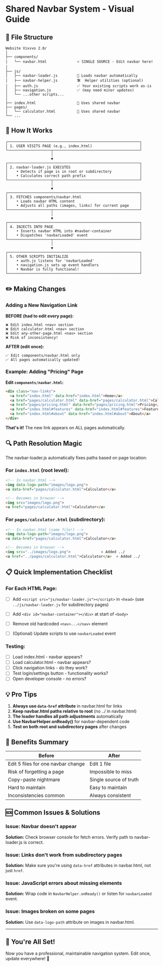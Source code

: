 # Shared Navbar System - Visual Guide

## 📁 File Structure
```
Website Vixvvo 2.0/
│
├── components/
│   └── navbar.html              ⭐ SINGLE SOURCE - Edit navbar here!
│
├── js/
│   ├── navbar-loader.js         🔧 Loads navbar automatically
│   ├── navbar-helper.js         🛠️  Helper utilities (optional)
│   ├── auth.js                  ✅ Your existing scripts work as-is
│   ├── navigation.js            ✅ (may need minor updates)
│   └── ...other scripts...
│
├── index.html                   📄 Uses shared navbar
├── pages/
│   └── calculator.html          📄 Uses shared navbar
└── ...
```

## 🔄 How It Works

```
┌─────────────────────────────────────────────────────────────┐
│ 1. USER VISITS PAGE (e.g., index.html)                      │
└────────────────────┬────────────────────────────────────────┘
                     │
                     ▼
┌─────────────────────────────────────────────────────────────┐
│ 2. navbar-loader.js EXECUTES                                │
│    • Detects if page is in root or subdirectory             │
│    • Calculates correct path prefix                         │
└────────────────────┬────────────────────────────────────────┘
                     │
                     ▼
┌─────────────────────────────────────────────────────────────┐
│ 3. FETCHES components/navbar.html                           │
│    • Loads navbar HTML content                              │
│    • Adjusts all paths (images, links) for current page     │
└────────────────────┬────────────────────────────────────────┘
                     │
                     ▼
┌─────────────────────────────────────────────────────────────┐
│ 4. INJECTS INTO PAGE                                        │
│    • Inserts navbar HTML into #navbar-container             │
│    • Dispatches 'navbarLoaded' event                        │
└────────────────────┬────────────────────────────────────────┘
                     │
                     ▼
┌─────────────────────────────────────────────────────────────┐
│ 5. OTHER SCRIPTS INITIALIZE                                 │
│    • auth.js listens for 'navbarLoaded'                     │
│    • navigation.js sets up event handlers                   │
│    • Navbar is fully functional!                            │
└─────────────────────────────────────────────────────────────┘
```

## ✏️ Making Changes

### Adding a New Navigation Link

**BEFORE (had to edit every page):**
```
❌ Edit index.html <nav> section
❌ Edit calculator.html <nav> section  
❌ Edit any-other-page.html <nav> section
❌ Risk of inconsistency!
```

**AFTER (edit once):**
```
✅ Edit components/navbar.html only
✅ All pages automatically updated!
```

### Example: Adding "Pricing" Page

**Edit `components/navbar.html`:**
```html
<div class="nav-links">
  <a href="index.html" data-href="index.html">Home</a>
  <a href="pages/calculator.html" data-href="pages/calculator.html">Calculator</a>
  <a href="pages/pricing.html" data-href="pages/pricing.html">Pricing</a> ⭐ NEW!
  <a href="index.html#features" data-href="index.html#features">Features</a>
  <a href="index.html#about" data-href="index.html#about">About</a>
</div>
```

**That's it!** The new link appears on ALL pages automatically.

## 🔍 Path Resolution Magic

The navbar-loader.js automatically fixes paths based on page location:

### For `index.html` (root level):
```html
<!-- In navbar.html -->
<img data-logo-path="images/logo.png">
<a data-href="pages/calculator.html">Calculator</a>

<!-- Becomes in browser -->
<img src="images/logo.png">
<a href="pages/calculator.html">Calculator</a>
```

### For `pages/calculator.html` (subdirectory):
```html
<!-- In navbar.html (same file!) -->
<img data-logo-path="images/logo.png">
<a data-href="pages/calculator.html">Calculator</a>

<!-- Becomes in browser -->
<img src="../images/logo.png">              ⭐ Added ../
<a href="../pages/calculator.html">Calculator</a>  ⭐ Added ../
```

## 📋 Quick Implementation Checklist

### For Each HTML Page:

- [ ] Add `<script src="js/navbar-loader.js"></script>` in `<head>` 
      (use `../js/navbar-loader.js` for subdirectory pages)
      
- [ ] Add `<div id="navbar-container"></div>` at start of `<body>`

- [ ] Remove old hardcoded `<nav>...</nav>` element

- [ ] (Optional) Update scripts to use `navbarLoaded` event

### Testing:

- [ ] Load index.html - navbar appears?
- [ ] Load calculator.html - navbar appears?
- [ ] Click navigation links - do they work?
- [ ] Test login/settings button - functionality works?
- [ ] Open developer console - no errors?

## 💡 Pro Tips

1. **Always use `data-href` attribute** in navbar.html for links
2. **Keep navbar.html paths relative to root** (no ../ in navbar.html)
3. **The loader handles all path adjustments** automatically
4. **Use NavbarHelper.onReady()** for navbar-dependent code
5. **Test on both root and subdirectory pages** after changes

## 🎯 Benefits Summary

| Before | After |
|--------|-------|
| Edit 5 files for one navbar change | Edit 1 file |
| Risk of forgetting a page | Impossible to miss |
| Copy-paste nightmare | Single source of truth |
| Hard to maintain | Easy to maintain |
| Inconsistencies common | Always consistent |

## 🆘 Common Issues & Solutions

### Issue: Navbar doesn't appear
**Solution:** Check browser console for fetch errors. Verify path to navbar-loader.js is correct.

### Issue: Links don't work from subdirectory pages
**Solution:** Make sure you're using `data-href` attributes in navbar.html, not just `href`.

### Issue: JavaScript errors about missing elements
**Solution:** Wrap code in `NavbarHelper.onReady()` or listen for `navbarLoaded` event.

### Issue: Images broken on some pages
**Solution:** Use `data-logo-path` attribute on images in navbar.html.

---

## 🚀 You're All Set!

Now you have a professional, maintainable navigation system. Edit once, update everywhere! 🎉
